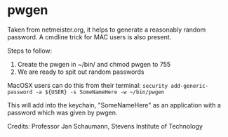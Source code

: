 # pwgen
Taken from netmeister.org, it helps to generate a reasonably random password. A cmdline trick for MAC users is also present.




Steps to follow:
  1. Create the pwgen in ~/bin/ and chmod pwgen to 755
  2. We are ready to spit out random passwords
  
  
MacOSX users can do this from their terminal:
`security add-generic-password -a ${USER} -s SomeNameHere -w ~/bin/pwgen`

This will add into the keychain, "SomeNameHere" as an application with a password which was given by pwgen.





Credits:
        Professor Jan Schaumann,
        Stevens Institute of Technology
